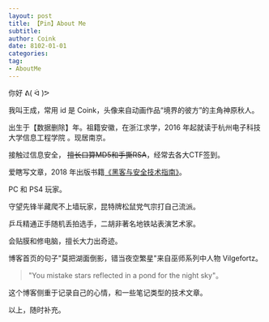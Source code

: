 ```yaml
---
layout: post
title: 【Pin】About Me
subtitle: 
author: Coink
date: 8102-01-01
categories:
tag:
- AboutMe
---
```


你好 ᕕ( ᐛ )ᕗ

我叫王成，常用 id 是 Coink，头像来自动画作品“境界的彼方”的主角神原秋人。

出生于【数据删除】年。祖籍安徽，在浙江求学，2016 年起就读于杭州电子科技大学信息工程学院 。现居南京。

接触过信息安全， ~~擅长口算MD5和手撕RSA~~，经常去各大CTF签到。

爱瞎写文章，2018 年出版书籍[《黑客与安全技术指南》](http://www.tup.tsinghua.edu.cn/booksCenter/book_06579101.html)。

PC 和 PS4 玩家。

守望先锋半藏爬不上墙玩家，昆特牌松鼠党气宗打自己流派。

乒乓精通正手随机丢拍选手，二胡非著名地铁站表演艺术家。

会贴膜和修电脑，擅长大力出奇迹。

博客首页的句子"莫把湖面倒影，错当夜空繁星"来自巫师系列中人物 Vilgefortz。

> "You mistake stars reflected in a pond for the night sky"。

这个博客侧重于记录自己的心情，和一些笔记类型的技术文章。

以上，随时补充。